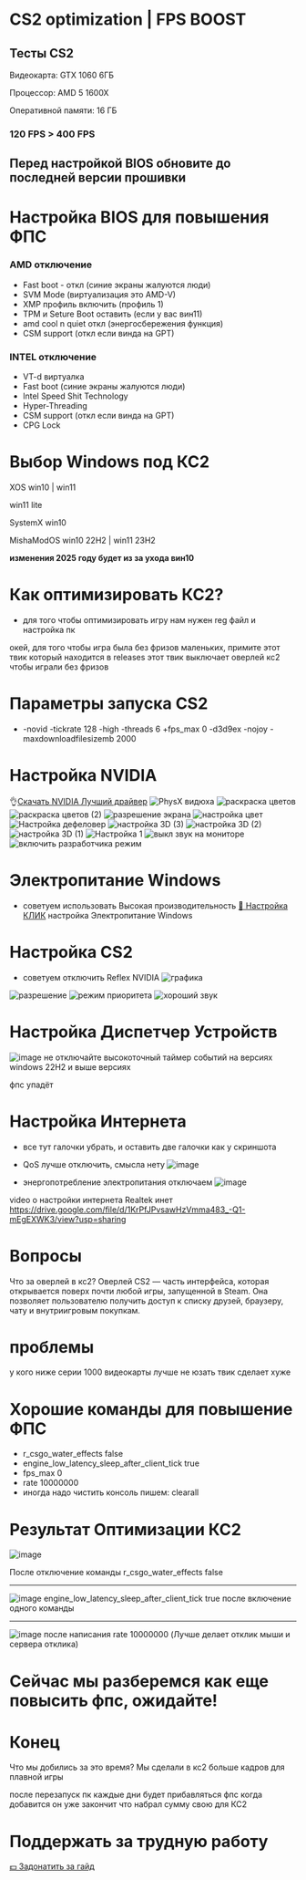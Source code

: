 # CS2 optimization | FPS BOOST
## Тесты CS2 
Видеокарта: GTX 1060 6ГБ

Процессор: AMD 5 1600X

Оперативной памяти: 16 ГБ

### 120 FPS > 400 FPS
## Перед настройкой BIOS обновите до последней версии прошивки
# Настройка BIOS для повышения ФПС
### AMD отключение
* Fast boot - откл (синие экраны жалуются люди) 
* SVM Mode (виртуализация это AMD-V)
* XMP профиль включить (профиль 1)
* TPM и Seture Boot оставить (если у вас вин11)
* amd cool n quiet откл (энергосбережения функция)
* CSM support (откл если винда на GPT)
### INTEL отключение
* VT-d виртуалка
* Fast boot (синие экраны жалуются люди)
* lntel Speed Shit Technology
* Hyper-Threading
* CSM support (откл если винда на GPT)
* CPG Lock
# Выбор Windows под КС2
XOS win10 | win11

win11 lite

SystemX win10 

MishaModOS win10 22H2 | win11 23H2

__изменения 2025 году будет из за ухода вин10__

# Как оптимизировать КС2?

- для того чтобы оптимизировать игру нам нужен reg файл и настройка пк

окей, для того чтобы игра была без фризов маленьких, примите этот твик который находится в releases
этот твик выключает оверлей кс2 чтобы играли без фризов 

# Параметры запуска CS2
- -novid -tickrate 128 -high -threads 6 +fps_max 0 -d3d9ex -nojoy -maxdownloadfilesizemb 2000
# Настройка NVIDIA
👌[Скачать NVIDIA Лучший драйвер](https://drive.google.com/file/d/1vk11R72kxsTqFP1tB6JC67Lzgy0E0Nsf/view?usp=sharing)
![PhysX видюха](https://github.com/zipmishahl2/CS2-optimization/assets/110753825/dc709dc0-4321-4fb6-a405-2376f2443cc6)
![раскраска цветов](https://github.com/zipmishahl2/CS2-optimization/assets/110753825/5a2fd82c-4a79-4f24-bfc3-33ce8a892cc3)
![раскраска цветов (2)](https://github.com/zipmishahl2/CS2-optimization/assets/110753825/7c05490c-bc88-46d0-86d5-d86f502a44fe)
![разрешение экрана](https://github.com/zipmishahl2/CS2-optimization/assets/110753825/8d852cf7-d99c-40ed-8367-1a9615a783d5)
![настройка цвет](https://github.com/zipmishahl2/CS2-optimization/assets/110753825/e34e676b-34d8-4354-b803-55f83ebfae0e)
![Настройка дефеловер](https://github.com/zipmishahl2/CS2-optimization/assets/110753825/817d3ce1-0423-4bcd-b7c5-608b6f27c5b3)
![настройка 3D (3)](https://github.com/zipmishahl2/CS2-optimization/assets/110753825/146979ab-0832-4131-a606-39672cfe7260)
![настройка 3D (2)](https://github.com/zipmishahl2/CS2-optimization/assets/110753825/a175cb1b-2053-43f9-b8d3-ba7c57a4e7b9)
![настройка 3D (1)](https://github.com/zipmishahl2/CS2-optimization/assets/110753825/cec77541-d6d1-4093-84c4-c2afe9de4e18)
![Настройка 1](https://github.com/zipmishahl2/CS2-optimization/assets/110753825/6a60a39c-f05c-46e3-93d3-6a1706f338cf)
![выкл звук на мониторе](https://github.com/zipmishahl2/CS2-optimization/assets/110753825/fd38be65-a366-4854-beba-1b83199b59ff)
![включить разработчика режим](https://github.com/zipmishahl2/CS2-optimization/assets/110753825/2741a0ff-0bfe-4518-af9e-c73fa193777e)

# Электропитание Windows 
- советуем использовать Высокая производительность
[🚀 Настройка КЛИК](https://drive.google.com/file/d/18spw1FkTopUmpKdvyzWYl37115hOylrV/view?usp=sharing)
настройка Электропитание Windows 
# Настройка CS2
- советуем отключить Reflex NVIDIA
![графика](https://github.com/zipmishahl2/CS2-optimization/assets/110753825/11c0244f-066f-447d-8fc0-b430c16e5631)

![разрешение](https://github.com/zipmishahl2/CS2-optimization/assets/110753825/5f717e04-5fd9-4416-8911-27f34d538699)
![режим приоритета](https://github.com/zipmishahl2/CS2-optimization/assets/110753825/77c7a98d-ee5f-4a6a-905d-c232e03409c9)
![хороший звук](https://github.com/zipmishahl2/CS2-optimization/assets/110753825/6979a9b0-558b-49d6-aee3-09d599c391cb)
# Настройка Диспетчер Устройств 
![image](https://github.com/zipmishahl2/CS2-optimization/assets/110753825/90a00eb2-04bd-43dd-bc3f-ca6c1845c987)
не отключайте высокоточный таймер событий 
на версиях windows 22H2 и выше версиях

фпс упадёт 
# Настройка Интернета
- все тут галочки убрать, и оставить две галочки как у скриншота
- QoS лучше отключить, смысла нету
![image](https://github.com/zipmishahl2/CS2-optimization/assets/110753825/77414f65-28a2-47fa-bed9-0af81f19e396)

- энергопотребление электропитания отключаем
![image](https://github.com/zipmishahl2/CS2-optimization/assets/110753825/086afc19-9d99-4a27-8ade-b9f609edb370)

video о настройки интернета
Realtek инет
https://drive.google.com/file/d/1KrPfJPvsawHzVmma483_-Q1-mEgEXWK3/view?usp=sharing


# Вопросы
Что за оверлей в кс2?
Оверлей CS2 — часть интерфейса, которая открывается поверх почти любой игры, запущенной в Steam. Она позволяет пользователю получить доступ к списку друзей, браузеру, чату и внутриигровым покупкам.

# проблемы
у кого ниже серии 1000 видеокарты 
лучше не юзать твик
сделает хуже

# Хорошие команды для повышение ФПС
- r_csgo_water_effects false
- engine_low_latency_sleep_after_client_tick true
- fps_max 0
- rate 10000000
- иногда надо чистить консоль пишем: clearall
# Результат Оптимизации КС2
![image](https://github.com/zipmishahl2/CS2-optimization/assets/110753825/74e6ed51-b9f1-4e04-a315-23d43185b40f)

После отключение команды r_csgo_water_effects false
_________________

![image](https://github.com/zipmishahl2/CS2-optimization/assets/110753825/ea288671-c6a5-4899-9514-ff649cea853d)
engine_low_latency_sleep_after_client_tick true
после включение одного команды 
_________________
![image](https://github.com/zipmishahl2/CS2-optimization/assets/110753825/4010652e-37db-4f9d-8ae2-5dfdcb47bd34)
после написания rate 10000000 (Лучше делает отклик мыши и сервера отклика)
# Сейчас мы разберемся как еще повысить фпс, ожидайте!
# Конец
Что мы добились за это время?
Мы сделали в кс2 больше кадров для плавной игры

после перезапуск пк каждые дни будет прибавляться фпс когда добавится он уже закончит что набрал сумму свою для КС2
# Поддержать за трудную работу
[💵 Задонатить за гайд](https://www.donationalerts.com/r/mishamodhl2)
